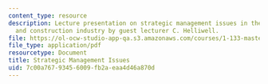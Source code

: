 ```yaml
---
content_type: resource
description: Lecture presentation on strategic management issues in the engineering
  and construction industry by guest lecturer C. Helliwell.
file: https://ol-ocw-studio-app-qa.s3.amazonaws.com/courses/1-133-masters-of-engineering-concepts-of-engineering-practice-fall-2007/7c00a76793456009fb2aeaa4d46a870d_lec_13.pdf
file_type: application/pdf
resourcetype: Document
title: Strategic Management Issues
uid: 7c00a767-9345-6009-fb2a-eaa4d46a870d
---
```

